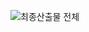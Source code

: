 ![최종산출물 전체](https://github.com/zzub-zzub-bak-sa/.github/assets/111689342/e4e92627-66fd-4975-8876-75c33d07c155)

